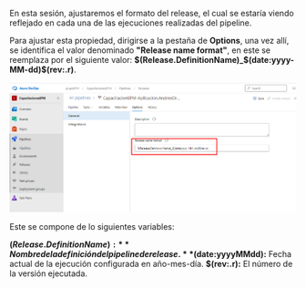 En esta sesión, ajustaremos el formato del release, el cual se estaría viendo reflejado en cada una de las ejecuciones realizadas del pipeline.

Para ajustar esta propiedad, dirigirse a la pestaña de **Options**, una vez allí, se identifica el valor denominado **"Release name format"**, en este se reemplaza por el siguiente valor: **$(Release.DefinitionName)_$(date:yyyy-MM-dd)$(rev:.r)**.

![release-name-format](./assets/release-name-format.png)

Este se compone de lo siguientes variables: 

**$(Release.DefinitionName):** Nombre de la definición del pipeline de release.
**$(date:yyyyMMdd):** Fecha actual de la ejecución configurada en   año-mes-día.
**$(rev:.r):** El número de la versión ejecutada.

